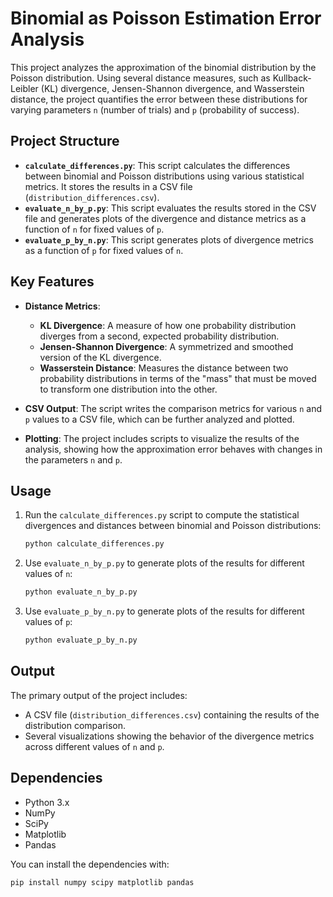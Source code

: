 # Binomial as Poisson Estimation Error Analysis

This project analyzes the approximation of the binomial distribution by the Poisson distribution. Using several distance measures, such as Kullback-Leibler (KL) divergence, Jensen-Shannon divergence, and Wasserstein distance, the project quantifies the error between these distributions for varying parameters `n` (number of trials) and `p` (probability of success).

## Project Structure

- **`calculate_differences.py`**: This script calculates the differences between binomial and Poisson distributions using various statistical metrics. It stores the results in a CSV file (`distribution_differences.csv`).
- **`evaluate_n_by_p.py`**: This script evaluates the results stored in the CSV file and generates plots of the divergence and distance metrics as a function of `n` for fixed values of `p`.
- **`evaluate_p_by_n.py`**: This script generates plots of divergence metrics as a function of `p` for fixed values of `n`.

## Key Features

- **Distance Metrics**:
  - **KL Divergence**: A measure of how one probability distribution diverges from a second, expected probability distribution.
  - **Jensen-Shannon Divergence**: A symmetrized and smoothed version of the KL divergence.
  - **Wasserstein Distance**: Measures the distance between two probability distributions in terms of the "mass" that must be moved to transform one distribution into the other.

- **CSV Output**: The script writes the comparison metrics for various `n` and `p` values to a CSV file, which can be further analyzed and plotted.
  
- **Plotting**: The project includes scripts to visualize the results of the analysis, showing how the approximation error behaves with changes in the parameters `n` and `p`.

## Usage

1. Run the `calculate_differences.py` script to compute the statistical divergences and distances between binomial and Poisson distributions:
    ```bash
    python calculate_differences.py
    ```

2. Use `evaluate_n_by_p.py` to generate plots of the results for different values of `n`:
    ```bash
    python evaluate_n_by_p.py
    ```

3. Use `evaluate_p_by_n.py` to generate plots of the results for different values of `p`:
    ```bash
    python evaluate_p_by_n.py
    ```

## Output

The primary output of the project includes:
- A CSV file (`distribution_differences.csv`) containing the results of the distribution comparison.
- Several visualizations showing the behavior of the divergence metrics across different values of `n` and `p`.

## Dependencies

- Python 3.x
- NumPy
- SciPy
- Matplotlib
- Pandas

You can install the dependencies with:
```bash
pip install numpy scipy matplotlib pandas
